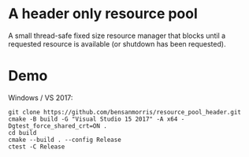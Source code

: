 # A header only resource pool

A small thread-safe fixed size resource manager that blocks until a requested resource is available (or shutdown has been requested).

# Demo

Windows / VS 2017:
```
git clone https://github.com/bensanmorris/resource_pool_header.git
cmake -B build -G "Visual Studio 15 2017" -A x64 -Dgtest_force_shared_crt=ON .
cd build
cmake --build . --config Release
ctest -C Release
```
